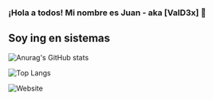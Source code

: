 ### ¡Hola a todos! Mi nombre es Juan - aka [ValD3x] 👋

## Soy ing en sistemas

![Anurag's GitHub stats](https://github-readme-stats.vercel.app/api?username=valdex55&show_icons=true&theme=tokyonight)

![Top Langs](https://github-readme-stats.vercel.app/api/top-langs/?username=valdex55&show_icons=true&theme=tokyonight)

![Website](https://img.shields.io/website?url=https%3A%2F%2Fwww.google.com%2F&up_message=sigueme&up_color=blue&style=plastic)
